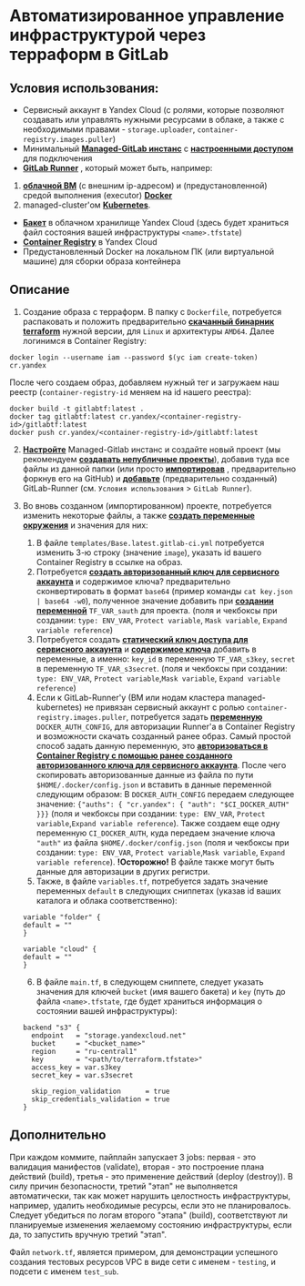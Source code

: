 # Автоматизированное управление инфраструктурой через терраформ в GitLab

## Условия использования:
* Сервисный аккаунт в Yandex Cloud (с ролями, которые позволяют создавать или управлять нужными ресурсами в облаке, а также с необходимыми правами - `storage.uploader`, `container-registry.images.puller`)
* Минимальный [**Managed-GitLab инстанс**](https://cloud.yandex.ru/docs/managed-gitlab/operations/instance/instance-create) c [**настроенными доступом**](https://cloud.yandex.ru/docs/managed-gitlab/operations/connect) для подключения
* [**GitLab Runner**](https://docs.gitlab.com/ee/tutorials/create_register_first_runner/#create-and-register-a-project-runner) , который может быть, например:
1. [**облачной ВМ**](https://docs.gitlab.com/runner/register/#linux) (с внешним ip-адресом) и (предустановленной) средой выполнения (executor) [**Docker**](https://docs.gitlab.com/runner/executors/docker.html)
2. managed-cluster'ом [**Kubernetes**](https://cloud.yandex.ru/docs/managed-kubernetes/operations/applications/gitlab-runner). 
* [**Бакет**](https://cloud.yandex.ru/docs/storage/operations/buckets/create) в облачном хранилище Yandex Cloud (здесь будет храниться файл состояния вашей инфраструктуры `<name>.tfstate`)
* [**Container Registry**](https://cloud.yandex.ru/docs/container-registry/operations/registry/registry-create) в Yandex Cloud
* Предустановленный Docker на локальном ПК (или виртуальной машине) для сборки образа контейнера

## Описание
1. Создание образа с терраформ.
В папку c `Dockerfile`, потребуется распаковать и положить предварительно [**скачанный бинарник terraform**](https://developer.hashicorp.com/terraform/downloads) нужной версии, для `Linux` и архитектуры `AMD64`.
Далее логинимcя в Container Registry:
```
docker login --username iam --password $(yc iam create-token) cr.yandex
```
После чего создаем образ, добавляем нужный тег и загружаем наш реестр (`container-registry-id` меняем на id нашего реестра):
```
docker build -t gitlabtf:latest .
docker tag gitlabtf:latest cr.yandex/<container-registry-id>/gitlabtf:latest
docker push cr.yandex/<container-registry-id>/gitlabtf:latest
```

2. [**Настройте**](https://cloud.yandex.ru/docs/managed-gitlab/quickstart#configure-mgl) Managed-Gitlab инстанс и создайте новый проект (мы рекомендуем [**создавать непубличные проекты**](https://docs.gitlab.com/ee/user/public_access.html)), добавив туда все файлы из данной папки (или просто [**импортировав**](https://docs.gitlab.com/ee/user/project/import/github.html#import-your-github-repository-into-gitlab) , предварительно форкнув его на GitHub) и [**добавьте**](https://docs.gitlab.com/ee/tutorials/create_register_first_runner/#create-and-register-a-project-runner) (предварительно созданный) GitLab-Runner (см. `Условия использования` > `GitLab Runner`).

3. Во вновь созданном (импортированном) проекте, потребуется изменить некоторые файлы, а также [**создать переменные окружения**](https://docs.gitlab.com/ee/ci/variables/#define-a-cicd-variable-in-the-ui) и значения для них:
    1. В файле `templates/Base.latest.gitlab-ci.yml` потребуется изменить 3-ю строку (значение `image`), указать id вашего Container Registry в ссылке на образ.
    2. Потребуется [**создать авторизованный ключ для сервисного аккаунта**](https://cloud.yandex.ru/docs/iam/operations/authorized-key/create) и содержимое ключа? предварительно сконвертировать в формат `base64` (пример команды `cat key.json | base64 -w0`), полученное значение добавить при [**создании переменной**](https://docs.gitlab.com/ee/ci/variables/#define-a-cicd-variable-in-the-ui) `TF_VAR_sauth` для проекта. (поля и чекбоксы при создании: `type: ENV_VAR`, `Protect variable`, `Mask variable`, `Expand variable reference`)
    3. Потребуется создать [**статический ключ доступа для сервисного аккаунта**](https://cloud.yandex.ru/docs/iam/operations/sa/create-access-key) и [**содержимое ключа**](https://cloud.yandex.ru/docs/iam/concepts/authorization/access-key) добавить в переменные, а именно: `key_id` в переменную `TF_VAR_s3key`, `secret` в переменную `TF_VAR_s3secret`. (поля и чекбоксы при создании: `type: ENV_VAR`, `Protect variable`,`Mask variable`, `Expand variable reference`)
    4. Если к GitLab-Runner'у (ВМ или нодам кластера managed-kubernetes) не привязан сервисный аккаунт с ролью `container-registry.images.puller`, потребуется задать [**переменную**](https://docs.gitlab.com/ee/ci/docker/using_docker_images.html#access-an-image-from-a-private-container-registry) `DOCKER_AUTH_CONFIG`, для авторизации Runner'a в Container Registry и возможности скачать созданный ранее образ.
    Самый простой способ задать данную переменную, это [**авторизоваться в Container Registry с помощью ранее созданного авторизованного ключа для сервисного аккаунта**](https://cloud.yandex.ru/docs/container-registry/operations/authentication#sa). После чего скопировать авторизованные данные из файла по пути `$HOME/.docker/config.json` и вставить в данные переменной следующим образом:
В `DOCKER_AUTH_CONFIG` передаем следующее значение: `{"auths": { "cr.yandex": { "auth": "$CI_DOCKER_AUTH" }}}` (поля и чекбоксы при создании: `type: ENV_VAR`, `Protect variable`,`Expand variable reference`).
Также создаем еще одну переменную `CI_DOCKER_AUTH`, куда передаем значение ключа `"auth"` из файла `$HOME/.docker/config.json` (поля и чекбоксы при создании: `type: ENV_VAR`, `Protect variable`,`Mask variable`, `Expand variable reference`).
    **!Осторожно!** В файле также могут быть данные для авторизации в других регистри.
    5. Также, в файле `variables.tf`, потребуется задать значение переменных `default` в следующих сниппетах (указав id ваших каталога и облака соответственно):
    ```
    variable "folder" {
    default = ""
    }

   variable "cloud" {
    default = ""
    }
    ```
    6. В файле `main.tf`, в следующем сниппете, следует указать значения для ключей `bucket` (имя вашего бакета) и `key` (путь до файла `<name>.tfstate`, где будет храниться информация о состоянии вашей инфраструктуры):

    ```
    backend "s3" {
      endpoint   = "storage.yandexcloud.net"
      bucket     = "<bucket_name>"
      region     = "ru-central1"
      key        = "<path/to/terraform.tfstate>"
      access_key = var.s3key
      secret_key = var.s3secret

      skip_region_validation      = true
      skip_credentials_validation = true
    }
    ```
## Дополнительно
При каждом коммите, пайплайн запускает 3 jobs: первая - это валидация манифестов (validate), вторая - это построение плана действий (build), третья - это применение действий (deploy (destroy)).
В силу причин безопасности, третий "этап" не выполняется автоматически, так как может нарушить целостность инфраструктуры, например, удалить необходимые ресурсы, если это не планировалось.
Следует убедиться по логам второго "этапа" (build), соответствуют ли планируемые изменения желаемому состоянию инфраструктуры, если да, то запустить вручную третий "этап".

Файл `network.tf`, является примером, для демонстрации успешного создания тестовых ресурсов VPC в виде сети с именем - `testing`, и подсети c именем `test_sub`. 
